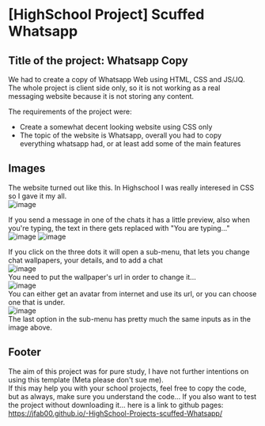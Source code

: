 # [HighSchool Project] Scuffed Whatsapp

## Title of the project: Whatsapp Copy  
  
We had to create a copy of Whatsapp Web using HTML, CSS and JS/JQ.  
The whole project is client side only, so it is not working as a real messaging website because it is not storing any content.  
  
The requirements of the project were:
- Create a somewhat decent looking website using CSS only
- The topic of the website is Whatsapp, overall you had to copy everything whatsapp had, or at least add some of the main features

## Images  
  
The website turned out like this. In Highschool I was really interesed in CSS so I gave it my all.  
![image](https://user-images.githubusercontent.com/47055309/142872078-58e26309-8de6-4c94-a695-ba9a9dd3a1b1.png)  
  
If you send a message in one of the chats it has a little preview, also when you're typing, the text in there gets replaced with "You are typing..."  
![image](https://user-images.githubusercontent.com/47055309/142872320-7fd65010-deb6-4827-84fd-aff3950f1249.png)
![image](https://user-images.githubusercontent.com/47055309/142872715-991d935b-f08b-450d-87c2-c16114185509.png)  
  
If you click on the three dots it will open a sub-menu, that lets you change chat wallpapers, your details, and to add a chat  
![image](https://user-images.githubusercontent.com/47055309/142873015-141e5cd4-63da-4ef9-a530-fa0b859c7691.png)  
You need to put the wallpaper's url in order to change it...  
![image](https://user-images.githubusercontent.com/47055309/142873092-7cbe1d68-0c00-4139-a7dd-cde8e16f118d.png)  
You can either get an avatar from internet and use its url, or you can choose one that is under.  
![image](https://user-images.githubusercontent.com/47055309/142874547-1c7c7faf-302e-4f52-83ab-838791db5221.png)  
The last option in the sub-menu has pretty much the same inputs as in the image above.  

## Footer
The aim of this project was for pure study, I have not further intentions on using this template (Meta please don't sue me).  
If this may help you with your school projects, feel free to copy the code, but as always, make sure you understand the code...
If you also want to test the project without downloading it... here is a link to github pages: https://jfab00.github.io/-HighSchool-Projects-scuffed-Whatsapp/

